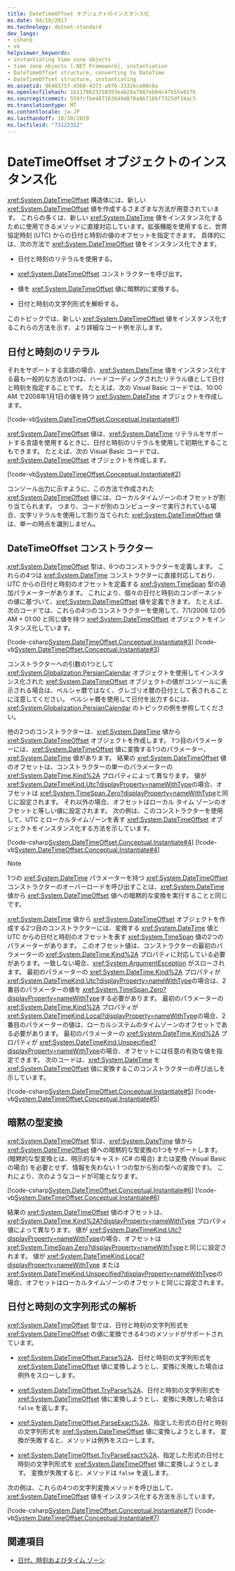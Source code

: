 ```yaml
---
title: DateTimeOffset オブジェクトのインスタンス化
ms.date: 04/10/2017
ms.technology: dotnet-standard
dev_langs:
- csharp
- vb
helpviewer_keywords:
- instantiating time zone objects
- time zone objects [.NET Framework], instantiation
- DateTimeOffset structure, converting to DateTime
- DateTimeOffset structure, instantiating
ms.assetid: 9648375f-d368-4373-a976-3332ece00c0a
ms.openlocfilehash: 1b1178623258393eab28a7087eb04c47b55a9176
ms.sourcegitcommit: 559fcfbe4871636494870a8b716bf7325df34ac5
ms.translationtype: MT
ms.contentlocale: ja-JP
ms.lasthandoff: 10/30/2019
ms.locfileid: "73122312"
---
```

# <a name="instantiating-a-datetimeoffset-object"></a>DateTimeOffset オブジェクトのインスタンス化

<xref:System.DateTimeOffset> 構造体には、新しい <xref:System.DateTimeOffset> 値を作成するさまざまな方法が用意されています。 これらの多くは、新しい <xref:System.DateTime> 値をインスタンス化するために使用できるメソッドに直接対応しています。拡張機能を使用すると、世界協定時刻 (UTC) からの日付と時刻の値のオフセットを指定できます。 具体的には、次の方法で <xref:System.DateTimeOffset> 値をインスタンス化できます。

- 日付と時刻のリテラルを使用する。

- <xref:System.DateTimeOffset> コンストラクターを呼び出す。

- 値を <xref:System.DateTimeOffset> 値に暗黙的に変換する。

- 日付と時刻の文字列形式を解析する。

このトピックでは、新しい <xref:System.DateTimeOffset> 値をインスタンス化するこれらの方法を示す、より詳細なコード例を示します。

## <a name="date-and-time-literals"></a>日付と時刻のリテラル

それをサポートする言語の場合、<xref:System.DateTime> 値をインスタンス化する最も一般的な方法の1つは、ハードコーディングされたリテラル値として日付と時刻を指定することです。 たとえば、次の Visual Basic コードでは、10:00 AM で2008年1月1日の値を持つ <xref:System.DateTime> オブジェクトを作成します。

[!code-vb[System.DateTimeOffset.Conceptual.Instantiate#1](../../../samples/snippets/visualbasic/VS_Snippets_CLR_System/system.DateTimeOffset.Conceptual.Instantiate/vb/Instantiate.vb#1)]

<xref:System.DateTimeOffset> 値は、<xref:System.DateTime> リテラルをサポートする言語を使用するときに、日付と時刻のリテラルを使用して初期化することもできます。 たとえば、次の Visual Basic コードでは、<xref:System.DateTimeOffset> オブジェクトを作成します。

[!code-vb[System.DateTimeOffset.Conceptual.Instantiate#2](../../../samples/snippets/visualbasic/VS_Snippets_CLR_System/system.DateTimeOffset.Conceptual.Instantiate/vb/Instantiate.vb#2)]

コンソール出力に示すように、この方法で作成された <xref:System.DateTimeOffset> 値には、ローカルタイムゾーンのオフセットが割り当てられます。 つまり、コードが別のコンピューターで実行されている場合、文字リテラルを使用して割り当てられた <xref:System.DateTimeOffset> 値は、単一の時点を識別しません。

## <a name="datetimeoffset-constructors"></a>DateTimeOffset コンストラクター

<xref:System.DateTimeOffset> 型は、6つのコンストラクターを定義します。 これらの4つは <xref:System.DateTime> コンストラクターに直接対応しており、UTC からの日付と時刻のオフセットを定義する <xref:System.TimeSpan> 型の追加パラメーターがあります。 これにより、個々の日付と時刻のコンポーネントの値に基づいて、<xref:System.DateTimeOffset> 値を定義できます。 たとえば、次のコードでは、これらの4つのコンストラクターを使用して、7/1/2008 12:05 AM + 01:00 と同じ値を持つ <xref:System.DateTimeOffset> オブジェクトをインスタンス化しています。

[!code-csharp[System.DateTimeOffset.Conceptual.Instantiate#3](../../../samples/snippets/csharp/VS_Snippets_CLR_System/system.DateTimeOffset.Conceptual.Instantiate/cs/Instantiate.cs#3)]
[!code-vb[System.DateTimeOffset.Conceptual.Instantiate#3](../../../samples/snippets/visualbasic/VS_Snippets_CLR_System/system.DateTimeOffset.Conceptual.Instantiate/vb/Instantiate.vb#3)]

コンストラクターへの引数の1つとして <xref:System.Globalization.PersianCalendar> オブジェクトを使用してインスタンス化された <xref:System.DateTimeOffset> オブジェクトの値がコンソールに表示される場合は、ペルシャ暦ではなく、グレゴリオ暦の日付として表されることに注意してください。 ペルシャ暦を使用して日付を出力するには、<xref:System.Globalization.PersianCalendar> のトピックの例を参照してください。

他の2つのコンストラクターは、<xref:System.DateTime> 値から <xref:System.DateTimeOffset> オブジェクトを作成します。 1つ目のパラメーターには、<xref:System.DateTimeOffset> 値に変換する1つのパラメーター、<xref:System.DateTime> 値があります。 結果の <xref:System.DateTimeOffset> 値のオフセットは、コンストラクターの単一のパラメーターの <xref:System.DateTime.Kind%2A> プロパティによって異なります。 値が <xref:System.DateTimeKind.Utc?displayProperty=nameWithType>の場合、オフセットは <xref:System.TimeSpan.Zero?displayProperty=nameWithType>と同じに設定されます。 それ以外の場合、オフセットはローカル タイム ゾーンのオフセットと等しい値に設定されます。 次の例は、このコンストラクターを使用して、UTC とローカルタイムゾーンを表す <xref:System.DateTimeOffset> オブジェクトをインスタンス化する方法を示しています。

[!code-csharp[System.DateTimeOffset.Conceptual.Instantiate#4](../../../samples/snippets/csharp/VS_Snippets_CLR_System/system.DateTimeOffset.Conceptual.Instantiate/cs/Instantiate.cs#4)]
[!code-vb[System.DateTimeOffset.Conceptual.Instantiate#4](../../../samples/snippets/visualbasic/VS_Snippets_CLR_System/system.DateTimeOffset.Conceptual.Instantiate/vb/Instantiate.vb#4)]

> [!NOTE]
> 1つの <xref:System.DateTime> パラメーターを持つ <xref:System.DateTimeOffset> コンストラクターのオーバーロードを呼び出すことは、<xref:System.DateTime> 値から <xref:System.DateTimeOffset> 値への暗黙的な変換を実行することと同じです。

<xref:System.DateTime> 値から <xref:System.DateTimeOffset> オブジェクトを作成する2つ目のコンストラクターには、変換する <xref:System.DateTime> 値と UTC からの日付と時刻のオフセットを表す <xref:System.TimeSpan> 値の2つのパラメーターがあります。 このオフセット値は、コンストラクターの最初のパラメーターの <xref:System.DateTime.Kind%2A> プロパティに対応している必要があります。一致しない場合、<xref:System.ArgumentException> がスローされます。 最初のパラメーターの <xref:System.DateTime.Kind%2A> プロパティが <xref:System.DateTimeKind.Utc?displayProperty=nameWithType>の場合は、2番目のパラメーターの値を <xref:System.TimeSpan.Zero?displayProperty=nameWithType>する必要があります。 最初のパラメーターの <xref:System.DateTime.Kind%2A> プロパティが <xref:System.DateTimeKind.Local?displayProperty=nameWithType>の場合、2番目のパラメーターの値は、ローカルシステムのタイムゾーンのオフセットである必要があります。 最初のパラメーターの <xref:System.DateTime.Kind%2A> プロパティが <xref:System.DateTimeKind.Unspecified?displayProperty=nameWithType>の場合、オフセットには任意の有効な値を指定できます。 次のコードは、<xref:System.DateTime> を <xref:System.DateTimeOffset> 値に変換するこのコンストラクターの呼び出しを示しています。

[!code-csharp[System.DateTimeOffset.Conceptual.Instantiate#5](../../../samples/snippets/csharp/VS_Snippets_CLR_System/system.DateTimeOffset.Conceptual.Instantiate/cs/Instantiate.cs#5)]
[!code-vb[System.DateTimeOffset.Conceptual.Instantiate#5](../../../samples/snippets/visualbasic/VS_Snippets_CLR_System/system.DateTimeOffset.Conceptual.Instantiate/vb/Instantiate.vb#5)]

## <a name="implicit-type-conversion"></a>暗黙の型変換

<xref:System.DateTimeOffset> 型は、<xref:System.DateTime> 値から <xref:System.DateTimeOffset> 値への暗黙的な型変換の1つをサポートします。 (暗黙的な型変換とは、明示的なキャスト (C# の場合) または変換 (Visual Basic の場合) を必要とせず、情報を失わない 1 つの型から別の型への変換です)。 これにより、次のようなコードが可能となります。

[!code-csharp[System.DateTimeOffset.Conceptual.Instantiate#6](../../../samples/snippets/csharp/VS_Snippets_CLR_System/system.DateTimeOffset.Conceptual.Instantiate/cs/Instantiate.cs#6)]
[!code-vb[System.DateTimeOffset.Conceptual.Instantiate#6](../../../samples/snippets/visualbasic/VS_Snippets_CLR_System/system.DateTimeOffset.Conceptual.Instantiate/vb/Instantiate.vb#6)]

結果の <xref:System.DateTimeOffset> 値のオフセットは、<xref:System.DateTime.Kind%2A?displayProperty=nameWithType> プロパティ値によって異なります。 値が <xref:System.DateTimeKind.Utc?displayProperty=nameWithType>の場合、オフセットは <xref:System.TimeSpan.Zero?displayProperty=nameWithType>と同じに設定されます。 値が <xref:System.DateTimeKind.Local?displayProperty=nameWithType> または <xref:System.DateTimeKind.Unspecified?displayProperty=nameWithType>の場合、オフセットはローカルタイムゾーンのオフセットと同じに設定されます。

## <a name="parsing-the-string-representation-of-a-date-and-time"></a>日付と時刻の文字列形式の解析

<xref:System.DateTimeOffset> 型では、日付と時刻の文字列形式を <xref:System.DateTimeOffset> の値に変換できる4つのメソッドがサポートされています。

- <xref:System.DateTimeOffset.Parse%2A>、日付と時刻の文字列形式を <xref:System.DateTimeOffset> 値に変換しようとし、変換に失敗した場合は例外をスローします。

- <xref:System.DateTimeOffset.TryParse%2A>、日付と時刻の文字列形式を <xref:System.DateTimeOffset> 値に変換しようとし、変換に失敗した場合は `false` を返します。

- <xref:System.DateTimeOffset.ParseExact%2A>、指定した形式の日付と時刻の文字列形式を <xref:System.DateTimeOffset> 値に変換しようとします。 変換が失敗すると、メソッドは例外をスローします。

- <xref:System.DateTimeOffset.TryParseExact%2A>、指定した形式の日付と時刻の文字列形式を <xref:System.DateTimeOffset> 値に変換しようとします。 変換が失敗すると、メソッドは `false` を返します。

次の例は、これらの4つの文字列変換メソッドを呼び出して、<xref:System.DateTimeOffset> 値をインスタンス化する方法を示しています。

[!code-csharp[System.DateTimeOffset.Conceptual.Instantiate#7](../../../samples/snippets/csharp/VS_Snippets_CLR_System/system.DateTimeOffset.Conceptual.Instantiate/cs/Instantiate.cs#7)]
[!code-vb[System.DateTimeOffset.Conceptual.Instantiate#7](../../../samples/snippets/visualbasic/VS_Snippets_CLR_System/system.DateTimeOffset.Conceptual.Instantiate/vb/Instantiate.vb#7)]

## <a name="see-also"></a>関連項目

- [日付、時刻およびタイム ゾーン](../../../docs/standard/datetime/index.md)
